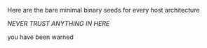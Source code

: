 Here are the bare minimal binary seeds for every host architecture

*NEVER TRUST ANYTHING IN HERE*

you have been warned
